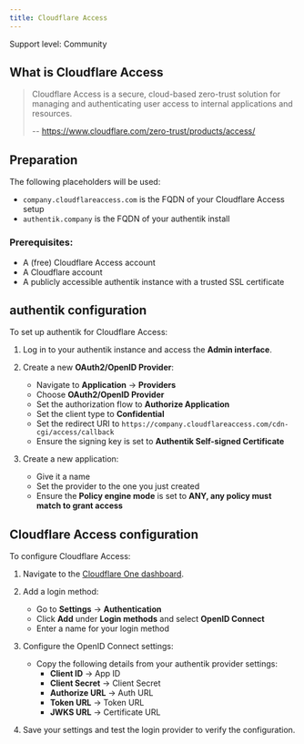 ```yaml
---
title: Cloudflare Access
---
```


<span class="badge badge--secondary">Support level: Community</span>

## What is Cloudflare Access

> Cloudflare Access is a secure, cloud-based zero-trust solution for managing and authenticating user access to internal applications and resources.
>
> -- https://www.cloudflare.com/zero-trust/products/access/

## Preparation

The following placeholders will be used:

-   `company.cloudflareaccess.com` is the FQDN of your Cloudflare Access setup
-   `authentik.company` is the FQDN of your authentik install

### Prerequisites:

-   A (free) Cloudflare Access account
-   A Cloudflare account
-   A publicly accessible authentik instance with a trusted SSL certificate

## authentik configuration

To set up authentik for Cloudflare Access:

1. Log in to your authentik instance and access the **Admin interface**.

2. Create a new **OAuth2/OpenID Provider**:

    - Navigate to **Application** → **Providers**
    - Choose **OAuth2/OpenID Provider**
    - Set the authorization flow to **Authorize Application**
    - Set the client type to **Confidential**
    - Set the redirect URI to `https://company.cloudflareaccess.com/cdn-cgi/access/callback`
    - Ensure the signing key is set to **Authentik Self-signed Certificate**

3. Create a new application:
    - Give it a name
    - Set the provider to the one you just created
    - Ensure the **Policy engine mode** is set to **ANY, any policy must match to grant access**

## Cloudflare Access configuration

To configure Cloudflare Access:

1. Navigate to the [Cloudflare One dashboard](https://one.dash.cloudflare.com).

2. Add a login method:

    - Go to **Settings** → **Authentication**
    - Click **Add** under **Login methods** and select **OpenID Connect**
    - Enter a name for your login method

3. Configure the OpenID Connect settings:

    - Copy the following details from your authentik provider settings:
        - **Client ID** → App ID
        - **Client Secret** → Client Secret
        - **Authorize URL** → Auth URL
        - **Token URL** → Token URL
        - **JWKS URL** → Certificate URL

4. Save your settings and test the login provider to verify the configuration.
